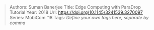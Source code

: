 > Authors: Suman Banerjee
> Title: Edge Computing with ParaDrop Tutorial
> Year: 2018
> Url: https://doi.org/10.1145/3241539.3270097
> Series: MobiCom '18
> Tags: *Define your own tags here, separate by comma*